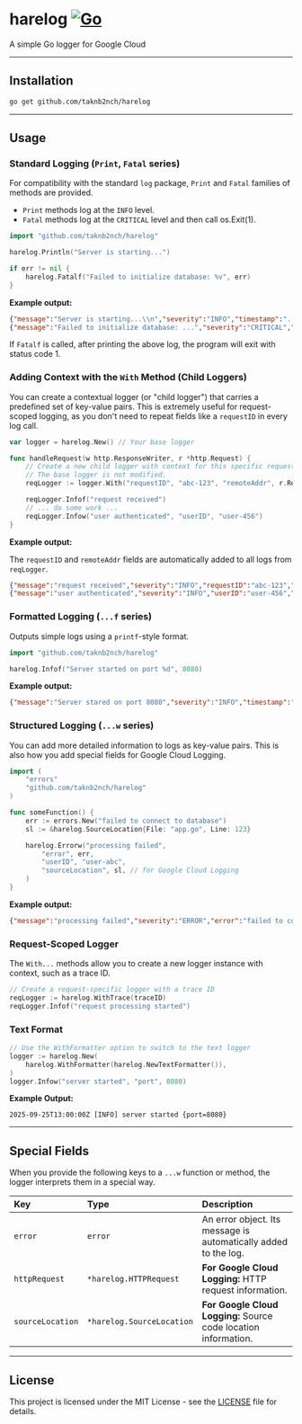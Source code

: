 # harelog [![Go](https://github.com/taknb2nch/harelog/actions/workflows/go.yaml/badge.svg?branch=main)](https://github.com/taknb2nch/harelog/actions/workflows/go.yaml)

A simple Go logger for Google Cloud

---

## Installation

```bash
go get github.com/taknb2nch/harelog
```

---

## Usage

### Standard Logging (`Print`, `Fatal` series)
For compatibility with the standard `log` package, `Print` and `Fatal` families of methods are provided.
- `Print` methods log at the `INFO` level.
- `Fatal` methods log at the `CRITICAL` level and then call os.Exit(1).

```go
import "github.com/taknb2nch/harelog"

harelog.Println("Server is starting...")

if err != nil {
    harelog.Fatalf("Failed to initialize database: %v", err)
}
```

**Example output:**
```json
{"message":"Server is starting...\\n","severity":"INFO","timestamp":"..."}
{"message":"Failed to initialize database: ...","severity":"CRITICAL","timestamp":"..."}
```
If `Fatalf` is called, after printing the above log, the program will exit with status code 1.

### Adding Context with the `With` Method (Child Loggers)

You can create a contextual logger (or "child logger") that carries a predefined set of key-value pairs. This is extremely useful for request-scoped logging, as you don't need to repeat fields like a `requestID` in every log call.

```go
var logger = harelog.New() // Your base logger

func handleRequest(w http.ResponseWriter, r *http.Request) {
    // Create a new child logger with context for this specific request.
    // The base logger is not modified.
    reqLogger := logger.With("requestID", "abc-123", "remoteAddr", r.RemoteAddr)

    reqLogger.Infof("request received")
    // ... do some work ...
    reqLogger.Infow("user authenticated", "userID", "user-456")
}
```

**Example output:**

The `requestID` and `remoteAddr` fields are automatically added to all logs from `reqLogger`.

```json
{"message":"request received","severity":"INFO","requestID":"abc-123","remoteAddr":"127.0.0.1:12345",...}
{"message":"user authenticated","severity":"INFO","userID":"user-456","requestID":"abc-123","remoteAddr":"127.0.0.1:12345",...}
```

### Formatted Logging (`...f` series)

Outputs simple logs using a `printf`-style format.

```go
import "github.com/taknb2nch/harelog"

harelog.Infof("Server started on port %d", 8080)
```

**Example output:**

```json
{"message":"Server stared on port 8080","severity":"INFO","timestamp":"..."}
```

### Structured Logging (`...w` series)

You can add more detailed information to logs as key-value pairs. This is also how you add special fields for Google Cloud Logging.

```go
import (
    "errors"
    "github.com/taknb2nch/harelog"
)

func someFunction() {
    err := errors.New("failed to connect to database")
    sl := &harelog.SourceLocation{File: "app.go", Line: 123}

    harelog.Errorw("processing failed",
        "error", err,
        "userID", "user-abc",
        "sourceLocation", sl, // for Google Cloud Logging
    )
}
```

**Example output:**

```json
{"message":"processing failed","severity":"ERROR","error":"failed to connect to database","userID":"user-abc","[logging.googleapis.com/sourceLocation](https://logging.googleapis.com/sourceLocation)":{"file":"app.go","line":123},"timestamp":"..."}
```

### Request-Scoped Logger

The `With...` methods allow you to create a new logger instance with context, such as a trace ID.

```go
// Create a request-specific logger with a trace ID
reqLogger := harelog.WithTrace(traceID)
reqLogger.Infof("request processing started")
```

### Text Format

```go
// Use the WithFormatter option to switch to the text logger
logger := harelog.New(
    harelog.WithFormatter(harelog.NewTextFormatter()),
)
logger.Infow("server started", "port", 8080)
```

**Example Output:**
```
2025-09-25T13:00:00Z [INFO] server started {port=8080}
```

---

## Special Fields

When you provide the following keys to a `...w` function or method, the logger interprets them in a special way.

| Key | Type | Description |
| :--- | :--- | :--- |
| `error` | `error` | An error object. Its message is automatically added to the log. |
| `httpRequest` | `*harelog.HTTPRequest` | **For Google Cloud Logging:** HTTP request information. |
| `sourceLocation` | `*harelog.SourceLocation` | **For Google Cloud Logging:** Source code location information. |

---

## License

This project is licensed under the MIT License - see the [LICENSE](LICENSE) file for details.
